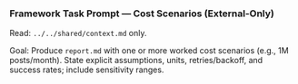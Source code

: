 ### Framework Task Prompt — Cost Scenarios (External‑Only)

Read: `../../shared/context.md` only.

Goal: Produce `report.md` with one or more worked cost scenarios (e.g., 1M posts/month). State explicit assumptions, units, retries/backoff, and success rates; include sensitivity ranges.



